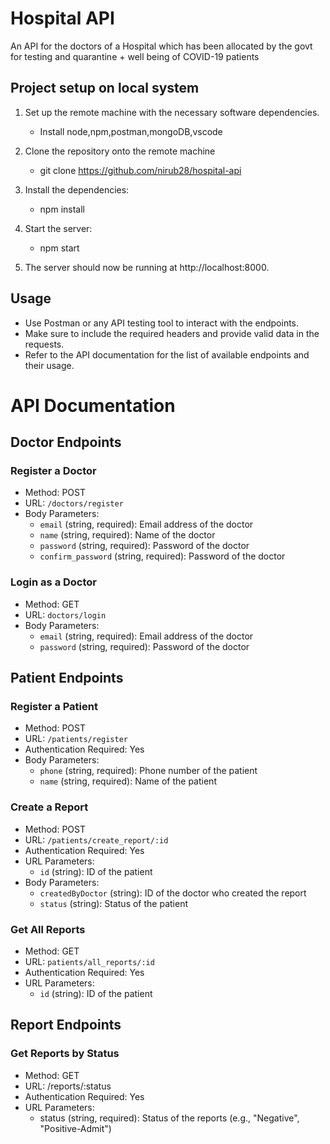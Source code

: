 # Hospital API

An API for the doctors of a Hospital which has been allocated by the govt for testing and quarantine + well being of  COVID-19 patients


## Project setup on local system

1. Set up the remote machine with the necessary software dependencies.

   - Install node,npm,postman,mongoDB,vscode

2. Clone the repository onto the remote machine

   - git clone https://github.com/nirub28/hospital-api

3. Install the dependencies:

   - npm install

4. Start the server:

   - npm start

5. The server should now be running at http://localhost:8000.


## Usage

- Use Postman or any API testing tool to interact with the endpoints.
- Make sure to include the required headers and provide valid data in the requests.
- Refer to the API documentation for the list of available endpoints and their usage.


# API Documentation

## Doctor Endpoints

### Register a Doctor

- Method: POST
- URL: `/doctors/register`
- Body Parameters:
  - `email` (string, required): Email address of the doctor
  - `name` (string, required): Name of the doctor
  - `password` (string, required): Password of the doctor
  - `confirm_password` (string, required): Password of the doctor

### Login as a Doctor

- Method: GET
- URL: `doctors/login`
- Body Parameters:
  - `email` (string, required): Email address of the doctor
  - `password` (string, required): Password of the doctor

## Patient Endpoints

### Register a Patient

- Method: POST
- URL: `/patients/register`
- Authentication Required: Yes
- Body Parameters:
  - `phone` (string, required): Phone number of the patient
  - `name` (string, required): Name of the patient

### Create a Report

- Method: POST
- URL: `/patients/create_report/:id`
- Authentication Required: Yes
- URL Parameters:
  - `id` (string): ID of the patient
- Body Parameters:
  - `createdByDoctor` (string): ID of the doctor who created the report
  - `status` (string): Status of the patient

### Get All Reports

- Method: GET
- URL: `patients/all_reports/:id`
- Authentication Required: Yes
- URL Parameters:
  - `id` (string): ID of the patient


## Report Endpoints

### Get Reports by Status

- Method: GET
- URL: /reports/:status
- Authentication Required: Yes
- URL Parameters:
   - status (string, required): Status of the reports (e.g., "Negative", "Positive-Admit")